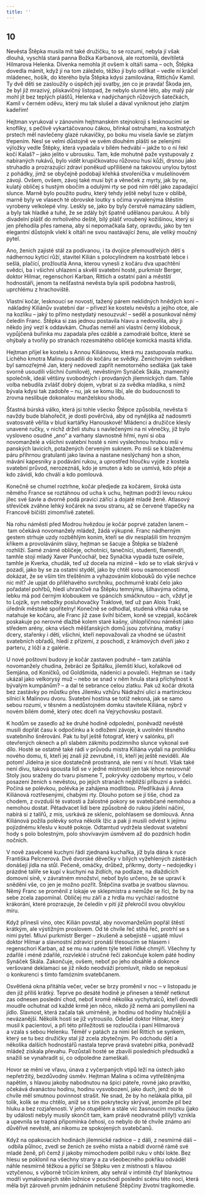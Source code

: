 ```yaml
---
title: ''
---
```


## 10

Nevěsta Štěpka musila mít také družičku, to se rozumí, nebyla jí však dlouhá, vyschlá stará panna Božka Karbanová, ale roztomilá, devítiletá Hilmarova Helenka. Dívenka nemohla jít ovšem k oltáři sama – och, Štěpka dovedla mámit, když jí na tom záleželo, těžko jí bylo odříkat – vedle ní kráčel mládenec, hošík, do kterého byla Štěpka kdysi zamilována, Rittichův Kamil. Ty dvě děti se zasloužily o úspěch její svatby, jen co je pravda! Škoda jen, že byl již mrazivý, plískavičný listopad, že nebylo slunné léto, aby malý pár mohl jít bez teplých plášťů, Helenka v nadýchaných růžových šatečkách, Kamil v černém oděvu, který mu tak slušel a dával vyniknout jeho zlatým kadeřím!

Hejtman vyrukoval v zánovním hejtmanském stejnokroji s lesknoucími se knoflíky, s pečlivě vykartáčovanou čákou, břinkal ostruhami, na kostnatých prstech měl navlečeny glazé rukavičky, po boku mu visela šavle se zlatým třepením. Nesl se velmi důstojně ve svém dlouhém plášti se zelenými výložky vedle Štěpky, která vypadala v bílém hedvábí – jakže to o ní řekl kočí Kalaš? – jako jelito v ubrousku. Tam, kde mohutné paže vystupovaly z nabíraných rukávů, bylo vidět krupičkovatou růžovou husí kůži, drsnou jako struhadlo a prozrazující zdraví poněkud upřílišené na takovou unylou bytost z pohádky, jimž se obyčejně podobají křehká stvořeníčka v mušelínovém závoji. Ovšem, ovšem, závoj také musí být a věneček z myrty, jak by ne, kulatý obličej s hustým obočím a odulými rty se pod ním rděl jako zapadající slunce. Marně bylo použito pudru, který tehdy ještě nebyl tuze v oblibě, marně byly ve vlasech té obrovské loutky s očima vyvalenýma štěstím vyrobeny velkolepé vlny. Leskly se, jako by byly čerstvě namazány sádlem, a byly tak hladké a tuhé, že se zdály být špatně udělanou parukou. A bílý divadelní plášť do mrholivého deště, bílý plášť vroubený kožišinou, který si jen přehodila přes ramena, aby si nepomačkala šaty, opravdu, jako by ten elegantní důstojník vlekl k oltáři ne svou nastávající ženu, ale veliký moučný pytel.

Ano, ženich zajisté stál za podívanou, i ta dvojice přemoudřelých dětí s nádhernou kyticí růží, stavitel Kilián s polocylindrem na kostrbaté lebce i sešlá, plačící, prožloutlá Anna, kterou vynesli z kočáru dva upachtění svědci, ba i všichni uhlazení a skvělí svatební hosté, purkmistr Berger, doktor Hilmar, regenschori Karban, Rittich a ostatní páni a městští hodnostáři, jenom ta nešťastná nevěsta byla spíš podobna hastroši, uprchlému z hrachoviště.

Vlastní kočár, lesknoucí se novostí, tažený párem neklidných hnědých koní – nákladný Kiliánův svatební dar – přivezl ke kostelu nevěstu a jejího otce, ale na kozlíku – jaký to přímo nestydatý nesouzvuk! – seděl a posunkoval němý čeledín Franc. Štěpka si zas jednou postavila hlavu a nedovolila, aby ji někdo jiný vezl k oddavkám. Chuďas neměl ani vlastní černý klobouk, vypůjčená buřinka mu zapadala přes ozáblé a zamodralé boltce, které se ohýbaly a tvořily po stranách rozesmátého obličeje komická masitá křídla.

Hejtman přijel ke kostelu s Annou Kiliánovou, která mu zastupovala matku. Lichého kmotra Malinu posadili do kočáru se svědky. Ženichovým svědkem byl samozřejmě Jan, který nedovedl zapřít nemotorného sedláka (jak také svorně usoudili všichni čumilové), nevěstiným Synáček Skála, znamenitý společník, ideál většiny svobodných i provdaných jilemnických dam. Tahle volba nebudila zvlášť dobrý dojem, vybrat si za svědka mladíka, s nímž bývala kdysi tak zadobře – nu, jak se komu líbí, ale do budoucnosti to zrovna neslibuje dokonalou manželskou shodu.

Šťastná búrská válko, která jsi tohle všecko Štěpce způsobila, nevěsta ti navždy bude blahořečit, je dosti pověrčivá, aby od nynějška až nadosmrti svatosvatě věřila v blud kartářky Hanouskové! Mládenci a družičce klesly unavené ručky, v nichž drželi stuhu s navlečenými na ní věnečky, již bylo vysloveno osudné „ano“ a varhany slavnostně hřmí, nyní si oba novomanželé a všichni svatební hosté s nimi vyslechnou hrubou mši v panských lavicích, potažených červeným suknem. Po mši se k blaženému páru přihrnou gratulanti jako lavina a nastane neslýchaný hon a shon, mávání kapesníky a podávání rukou, a uprostřed hloučku vyjde z kostela svatební průvod, nerozeznáš, kdo je smuten a kdo se usmívá, kdo přeje a kdo závidí, kdo chválí a kdo pomlouvá.

Konečně se chumel roztrhne, kočár předjede za kočárem, široká ústa němého France se roztáhnou od ucha k uchu, hejtman podrží levou rukou jílec své šavle a dvorně podá pravici zářící a dojaté mladé ženě. Atlasový střevíček zváhne lehký kočárek na svou stranu, až se červené třapečky na Francově bičišti zimomřivě zatetelí.

Na rohu náměstí před Modrou hvězdou je kočár poprvé zatažen lanem – tam očekává novomanžely mládež, žádá výkupné. Franc nádherným gestem strhuje uzdy rozběhlým koním, kteří se div nesplašili tím hrozným křikem a provoláváním slávy, hejtman se šacuje a Štěpka se blaženě rozhlíží. Samé známé obličeje, ochotníci, tanečníci, studenti, flamendři, tamhle stojí mladý Xaver Punčochář, bez Synáčka vypadá tuze osiřele, tamhle je Kverka, chudák, teď už docela na mizině – kdo se to však skrývá v pozadí, jako by se za ostatní styděl, jako by chtěl svou osamoceností dokázat, že se vším tím třeštěním a vyhazováním klobouků do výše nechce nic mít? Je upjat do přiléhavého svrchníku, pochmurně krabí čelo jako pořadatel pohřbů, hledí uhrančivě na Štěpku temnýma, šilhavýma očima, lebku má pod černým kloboukem ve spáncích smáčknutou – ach, vždyť je to Lojzík, syn nebožky posluhovačky Traklové, teď už pan Alois Trakl, úředník městské spořitelny! Konečně se odhodlal, studená vlhká ruka se natahuje ke kočáru, ale Franc již zase švihl bičem, koně se vzepjali, kočárek poskakuje po nerovné dlažbě kolem staré kašny, úhlopříčnou náměstí jako středem arény, okna všech měšťanských domů jsou zotvírána, matky i dcery, stařenky i děti, všichni, kteří nepovažovali za vhodné se účastnit svatebních obřadů, hledí z přízemí, z poschodí, z krámových dveří jako z parteru, z lóží a z galérie.

U nové poštovní budovy je kočár zastaven podruhé – tam zatáhla novomanžely chudina, žebráci ze Špitálku, jilemští kluci, kořalkové od Semjána, od Koníčků, od Goldšmída, nádeníci a povaleči. Hejtman se i tady ukázal jako velkorysý muž – nebo se snad v něm hnula stará příchylnost k bývalým kumpánům? – a dal té sebrance celou zlatku. Pak už kočár drkotá bez zastávky po můstku přes Jilemku vzhůru Nádražní ulicí a martinickou silnicí k Malinovu dvoru. Svatební hostina se totiž nekoná, jak se samo sebou rozumí, v těsném a nedůstojném domku stavitele Kiliána, nýbrž v novém bílém domě, který otec dceři na Vejrychovsku postavil.

K hodům se zasedlo až ke druhé hodině odpolední, poněvadž nevěstě musili dopřát času k odpočinku a k odložení závoje, k uvolnění těsného svatebního šněrování. Pak tu byl ještě fotograf, který v salónku, při otevřených oknech a při slabém zákmitu podzimního slunce vykonal své dílo. Hosté se ostatně také rádi v průvodu mistra Kiliána vydali na prohlídku nového domu, ti, kteří jej znali již zevrubně, i ti, kteří jej ještě neviděli. Ale potom! Jídelna je sice dostatečně prostranná, ale není v ní hnutí. Však také není divu, taková spousta lidí se v jedné místnosti jen tak lehce nesrovná! Stoly jsou sraženy do tvaru písmene T, pokrývky ozdobeny myrtou, v čelo posazeni ženich s nevěstou, po jejich stranách nejbližší příbuzní a svědci. Počíná se polévkou, polévka je zahájena modlitbou. Předříkává ji Anna Kiliánová roztřesenými, chabými rty. Dlouho potom se jí tiše, chod za chodem, z ovzduší té svatosti a žalostné pokory se svatebčané nemohou a nemohou dostat. Pětadvacet lidí bere způsobně do rukou jídelní náčiní, nabírá si z talířů, z mis, usrkává ze sklenic, polohlasem se domlouvá. Anna Kiliánová požila polévky sotva několik lžic a pak ji musili odvést k jejímu pojízdnému křeslu v koutě pokoje. Odtamtud vydržela sledovat svatební hody s polo bolestným, polo shovívavým úsměvem až do pozdních hodin nočních.

V nově zasvěcené kuchyni řádí zjednaná kuchařka, jíž byla dána k ruce Františka Pelcnerová. Dvě dvorské děvečky v bílých vyžehlených zástěrách donášejí jídla na stůl. Pečeně, omáčky, drůbež, příkrmy, dorty – nedojedky i prázdné talíře se kupí v kuchyni na židlích, na podlaze, na dlaždicích domovní síně, v závratném množství, neboť bylo určeno, že se upraví k snědění vše, co jen je možno pozřít. Štěpčina svatba je svatbou slavnou. Němý Franc se proměnil z lokaje ve sklepmistra a nemůže se říci, že by na sebe zcela zapomínal. Obličej mu září a z hrdla mu vychází radostné krákorání, které prozrazuje, že čeledín v pití již překročil svou obvyklou míru.

Když přinesli víno, otec Kilián povstal, aby novomanželům popřál štěstí krátkým, ale výstižným proslovem. Od té chvíle řeč stíhá řeč, protrhl se s nimi pytel. Mluví purkmistr Berger – zkušeně a sebejistě – upjatě mluví doktor Hilmar a slavnostní zdravici pronáší třesoucím se hlasem i regenschori Karban, až se mu na rudém týle tetelí řídké chmýří. Všechny ty zdařilé i méně zdařilé, rozvleklé i stručné řeči zakončuje kolem páté hodiny Synáček Skála. Zakončuje, ovšem, neboť po jeho obsáhlé a dokonce veršované deklamaci se již nikdo neodváží promluvit, nikdo se nepokusí o konkurenci s tímto famózním svatebčanem.

Osvětlená okna přitáhla večer, večer se brzy proměnil v noc – v listopadu je den již příliš krátký. Teprve po desáté hodině je přinesen a téměř netknut zas odnesen poslední chod, neboť kromě několika vychytralců, kteří dovedli moudře ochutnat od každé krmě jen něco, nikdo již nemá ani pomyšlení na jídlo. Slavnost, která začala tak umírněně, je hodinu od hodiny hlučnější a nevázanější. Několik hostí se již vytrousilo. Odešel doktor Hilmar, který musil k pacientovi, a při této příležitosti se rozloučila i paní Hilmarová a vzala s sebou Helenku. Téměř v patách za nimi šel Rittich se synkem, který se tu bez družičky stal již zcela zbytečným. Po odchodu dětí a několika dalších hodnostářů nastala teprve pravá svatební pitka, poněvadž mládež získala převahu. Pozůstalí hosté se zbavili posledních předsudků a snažili se vynahradit si, co odpoledne zameškali.

Hovor se mění ve vřavu, únava z vyčerpaných vtipů leží na ústech jako nepřetržitý, bezdůvodný úsměv. Hejtman Malina s očima vytřeštěnýma napětím, s hlavou jakoby nabodnutou na špici páteře, rovné jako pravítko, očekává dvanáctou hodinu, hodinu vysvobození, jako duch, jenž do té chvíle měl smutnou povinnost strašit. Ne snad, že by ho nelákala pitka, pil tolik, kolik se mu chtělo, aniž se s tím pokrytecky skrýval, jenomže pil bez hluku a bez rozjařenosti. V jeho otupělém a stále víc žasnoucím mozku (jako by události nebyly musily skončit tam, kam právě neodvratně pílily!) vznikla a upevnila se trapná připomínka čehosi, co nebylo do té chvíle známo ani důvěřivé nevěstě, ani nikomu ze spokojených svatebčanů.

Když na opakovacích hodinách jilemnické radnice – z dáli, z nesmírné dáli – odbila půlnoc, zvedl se ženich ze svého místa a nabídl dvorně rámě své mladé ženě, při čemž jí jakoby mimochodem políbil ruku v ohbí lokte. Bez hlesu se poklonil na všechny strany a za všeobecného pokřiku odváděl náhle nesmírně těžkou a pýřící se Štěpku ven z místnosti s hlavou vztyčenou, s výborně trčícím knírem, aby sehrál v intimitě čtyř blankytnou modří vymalovaných stěn ložnice v poschodí poslední scénu této noci, která měla být zároveň prvním jednáním netušené Štěpčiny životní tragikomedie.
